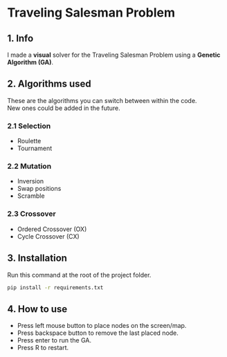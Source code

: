 # Traveling Salesman Problem

## 1. Info
I made a **visual** solver for the Traveling Salesman Problem using a **Genetic Algorithm (GA)**.

## 2. Algorithms used
These are the algorithms you can switch between within the code.  
New ones could be added in the future.
### 2.1 Selection
- Roulette
- Tournament
### 2.2 Mutation
- Inversion
- Swap positions
- Scramble
### 2.3 Crossover
- Ordered Crossover (OX)
- Cycle Crossover (CX)

## 3. Installation
Run this command at the root of the project folder.

```bash
pip install -r requirements.txt
```
## 4. How to use
- Press left mouse button to place nodes on the screen/map.  
- Press backspace button to remove the last placed node.
- Press enter to run the GA.
- Press R to restart.

